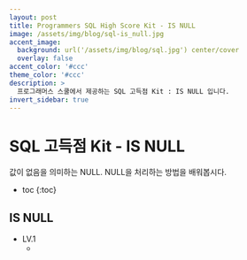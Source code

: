 ```yaml
---
layout: post
title: Programmers SQL High Score Kit - IS NULL
image: /assets/img/blog/sql-is_null.jpg
accent_image: 
  background: url('/assets/img/blog/sql.jpg') center/cover
  overlay: false
accent_color: '#ccc'
theme_color: '#ccc'
description: >
  프로그래머스 스쿨에서 제공하는 SQL 고득점 Kit : IS NULL 입니다. 
invert_sidebar: true
---
```


# SQL 고득점 Kit - IS NULL

값이 없음을 의미하는 NULL. NULL을 처리하는 방법을 배워봅시다.

* toc
{:toc}


## IS NULL

- LV.1
    - []()
    ```sql
    
    ```
